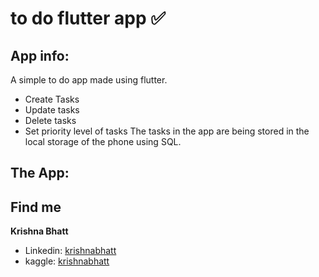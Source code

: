 # to do flutter app ✅

## App info:
A simple to do app made using flutter. 
- Create Tasks
- Update tasks
- Delete tasks
- Set priority level of tasks
The tasks in the app are being stored in the local storage of the phone using SQL.

## The App:

## Find me
**Krishna Bhatt**
- Linkedin: [krishnabhatt](https://www.linkedin.com/in/krishnabhatt4/)
- kaggle: [krishnabhatt](https://www.kaggle.com/krishnabhatt4)
